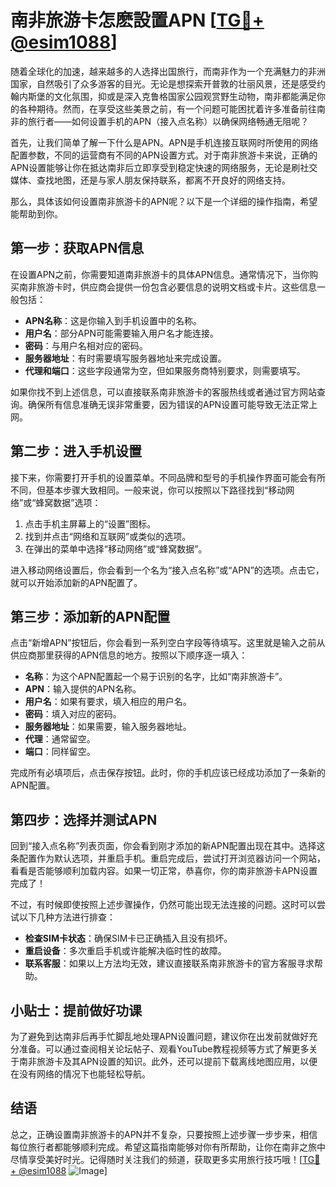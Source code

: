 # 南非旅游卡怎麽設置APN [[TG💪+ @esim1088](https://t.me/s/esim1088)]

随着全球化的加速，越来越多的人选择出国旅行，而南非作为一个充满魅力的非洲国家，自然吸引了众多游客的目光。无论是想探索开普敦的壮丽风景，还是感受约翰内斯堡的文化氛围，抑或是深入克鲁格国家公园观赏野生动物，南非都能满足你的各种期待。然而，在享受这些美景之前，有一个问题可能困扰着许多准备前往南非的旅行者——如何设置手机的APN（接入点名称）以确保网络畅通无阻呢？

首先，让我们简单了解一下什么是APN。APN是手机连接互联网时所使用的网络配置参数，不同的运营商有不同的APN设置方式。对于南非旅游卡来说，正确的APN设置能够让你在抵达南非后立即享受到稳定快速的网络服务，无论是刷社交媒体、查找地图，还是与家人朋友保持联系，都离不开良好的网络支持。

那么，具体该如何设置南非旅游卡的APN呢？以下是一个详细的操作指南，希望能帮助到你。

## 第一步：获取APN信息

在设置APN之前，你需要知道南非旅游卡的具体APN信息。通常情况下，当你购买南非旅游卡时，供应商会提供一份包含必要信息的说明文档或卡片。这些信息一般包括：

- **APN名称**：这是你输入到手机设置中的名称。
- **用户名**：部分APN可能需要输入用户名才能连接。
- **密码**：与用户名相对应的密码。
- **服务器地址**：有时需要填写服务器地址来完成设置。
- **代理和端口**：这些字段通常为空，但如果服务商特别要求，则需要填写。

如果你找不到上述信息，可以直接联系南非旅游卡的客服热线或者通过官方网站查询。确保所有信息准确无误非常重要，因为错误的APN设置可能导致无法正常上网。

## 第二步：进入手机设置

接下来，你需要打开手机的设置菜单。不同品牌和型号的手机操作界面可能会有所不同，但基本步骤大致相同。一般来说，你可以按照以下路径找到“移动网络”或“蜂窝数据”选项：

1. 点击手机主屏幕上的“设置”图标。
2. 找到并点击“网络和互联网”或类似的选项。
3. 在弹出的菜单中选择“移动网络”或“蜂窝数据”。

进入移动网络设置后，你会看到一个名为“接入点名称”或“APN”的选项。点击它，就可以开始添加新的APN配置了。

## 第三步：添加新的APN配置

点击“新增APN”按钮后，你会看到一系列空白字段等待填写。这里就是输入之前从供应商那里获得的APN信息的地方。按照以下顺序逐一填入：

- **名称**：为这个APN配置起一个易于识别的名字，比如“南非旅游卡”。
- **APN**：输入提供的APN名称。
- **用户名**：如果有要求，填入相应的用户名。
- **密码**：填入对应的密码。
- **服务器地址**：如果需要，输入服务器地址。
- **代理**：通常留空。
- **端口**：同样留空。

完成所有必填项后，点击保存按钮。此时，你的手机应该已经成功添加了一条新的APN配置。

## 第四步：选择并测试APN

回到“接入点名称”列表页面，你会看到刚才添加的新APN配置出现在其中。选择这条配置作为默认选项，并重启手机。重启完成后，尝试打开浏览器访问一个网站，看看是否能够顺利加载内容。如果一切正常，恭喜你，你的南非旅游卡APN设置完成了！

不过，有时候即使按照上述步骤操作，仍然可能出现无法连接的问题。这时可以尝试以下几种方法进行排查：

- **检查SIM卡状态**：确保SIM卡已正确插入且没有损坏。
- **重启设备**：多次重启手机或许能解决临时性的故障。
- **联系客服**：如果以上方法均无效，建议直接联系南非旅游卡的官方客服寻求帮助。

## 小贴士：提前做好功课

为了避免到达南非后再手忙脚乱地处理APN设置问题，建议你在出发前就做好充分准备。可以通过查阅相关论坛帖子、观看YouTube教程视频等方式了解更多关于南非旅游卡及其APN设置的知识。此外，还可以提前下载离线地图应用，以便在没有网络的情况下也能轻松导航。

## 结语

总之，正确设置南非旅游卡的APN并不复杂，只要按照上述步骤一步步来，相信每位旅行者都能够顺利完成。希望这篇指南能够对你有所帮助，让你在南非之旅中尽情享受美好时光。记得随时关注我们的频道，获取更多实用旅行技巧哦！[[TG💪+ @esim1088](https://t.me/s/esim1088) ![Image](https://i.postimg.cc/4NQfJmqS/Snipaste-2025-05-13-00-14-12.png)]